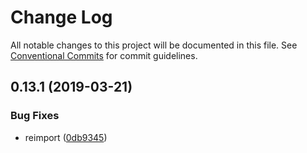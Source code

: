 # Change Log

All notable changes to this project will be documented in this file.
See [Conventional Commits](https://conventionalcommits.org) for commit guidelines.

## 0.13.1 (2019-03-21)


### Bug Fixes

* reimport ([0db9345](https://github.com/veith/FuroBaseComponents/commit/0db9345))
